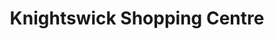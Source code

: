 ---
title: "Knightswick Shopping Centre"
url: /canvey-island/knightswick-shopping-centre/
shop: mall
---